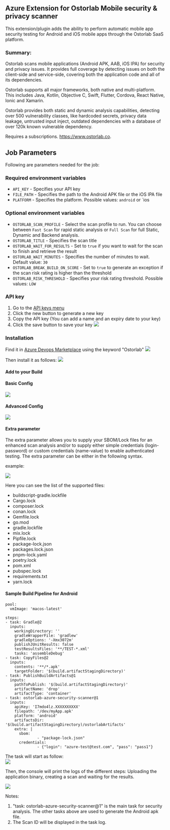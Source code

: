 ## Azure Extension for Ostorlab Mobile security & privacy scanner

This extension/plugin adds the ability to perform automatic mobile app security testing for Android and iOS mobile apps
through the Ostorlab SaaS platform.

### Summary:

Ostorlab scans mobile applications (Android APK, AAB, iOS IPA) for security and privacy issues. It provides full
coverage by detecting issues on both the client-side and service-side, covering both the application code and all of its
dependencies.

Ostorlab supports all major frameworks, both native and multi-platform. This includes Java, Kotlin, Objective C, Swift,
Flutter, Cordova, React Native, Ionic and Xamarin.

Ostorlab provides both static and dynamic analysis capabilities, detecting over 500 vulnerability classes, like
hardcoded secrets, privacy data leakage, untrusted input inject, outdated dependencies with a database of over 120k
known vulnerable dependency.

Requires a subscriptions. https://www.ostorlab.co.

## Job Parameters

Following are parameters needed for the job:

### Required environment variables

- `API_KEY` - Specifies your API key
- `FILE_PATH` - Specifies the path to the Android APK file or the iOS IPA file
- `PLATFORM` - Specifies the platform. Possible values: `android` or `ios

### Optional environment variables

- `OSTORLAB_SCAN_PROFILE` - Select the scan profile to run. You can choose between `Fast Scan` for rapid static analysis
  or `Full Scan` for full Static, Dynamic and Backend analysis.
- `OSTORLAB_TITLE` - Specifies the scan title
- `OSTORLAB_WAIT_FOR_RESULTS` - Set to `true` if you want to wait for the scan to finish and retrieve the result
- `OSTORLAB_WAIT_MINUTES` - Specifies the number of minutes to wait. Default value: `30`
- `OSTORLAB_BREAK_BUILD_ON_SCORE` - Set to `true` to generate an exception if the scan risk rating is higher than the
  threshold
- `OSTORLAB_RISK_THRESHOLD` - Specifies your risk rating threshold. Possible values: `LOW`

### API key

1. Go to the [API keys menu](https://report.ostorlab.co/library/api/keys)
2. Click the new button to generate a new key
3. Copy the API key (You can add a name and an expiry date to your key)
4. Click the save button to save your key
   ![](images/apikey.png)

### Installation

Find it in [Azure Devops Marketplace](https://marketplace.visualstudio.com/azuredevops) using the keyword "Ostorlab"
![](images/marketplace.png)

Then install it as follows:
![](images/install.png)

#### Add to your Build

#### Basic Config

![](images/basic-config.png)

#### Advanced Config

![](images/advanced-config.png)

#### Extra parameter

The extra parameter allows you to supply your SBOM/Lock files for an enhanced scan analysis and/or to supply either simple credentials (login-password) or custom credentials (name-value) to enable authenticated testing.
The extra parameter can be either in the following syntax.

example:

![](images/extra_example.png)

Here you can see the list of the supported files:
- buildscript-gradle.lockfile
- Cargo.lock
- composer.lock
- conan.lock
- Gemfile.lock
- go.mod
- gradle.lockfile
- mix.lock
- Pipfile.lock
- package-lock.json
- packages.lock.json
- pnpm-lock.yaml
- poetry.lock
- pom.xml
- pubspec.lock
- requirements.txt
- yarn.lock

#### Sample Build Pipeline for Android

```
pool:
  vmImage: 'macos-latest'

steps:
- task: Gradle@2
  inputs:
    workingDirectory: ''
    gradleWrapperFile: 'gradlew'
    gradleOptions: '-Xmx3072m'
    publishJUnitResults: false
    testResultsFiles: '**/TEST-*.xml'
    tasks: 'assembleDebug'
- task: CopyFiles@2
  inputs:
    contents: '**/*.apk'
    targetFolder: '$(build.artifactStagingDirectory)'
- task: PublishBuildArtifacts@1
  inputs:
    pathToPublish: '$(build.artifactStagingDirectory)'
    artifactName: 'drop'
    artifactType: 'container'
- task: ostorlab-azure-security-scanner@1
  inputs:
    apiKey: 'I7mdo4lz.XXXXXXXXXX'
    filepath: '/dev/myApp.apk'
    platform: 'android'
    artifactsDir: '$(build.artifactStagingDirectory)/ostorlabArtifacts'
    extra: |
      sbom: 
              - "package-lock.json"
      credentials:
              - {"login": "azure-test@test.com", "pass": "pass1"}
```

The task will start as follow:  
![](images/start_task.png)

Then, the console will print the logs of the different steps: Uploading the application binary, creating a scan and
waiting for the results.

![](images/azure_logs.png)

Notes:

1. "task: ostorlab-azure-security-scanner@1" is the main task for security analysis. The other tasks above are used to
   generate the Android apk file.
2. The Scan ID will be displayed in the task log.
